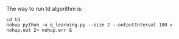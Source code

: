 The way to run td algorithm is:
```
cd td
nohup python -u q_learning.py --size 2 --outputInterval 100 > nohup.out 2> nohup.err &
```